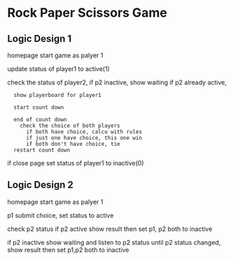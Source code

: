 # Rock Paper Scissors Game

## Logic Design 1

homepage start game as palyer 1

update status of player1 to active(1)

check the status of player2, 
  if p2 inactive, 
  	show waiting
  if p2 already active, 

	  show playerboard for player1

	  start count down

	  end of count down
	    check the choice of both players
	      if both have choice, calcu with rules
	      if just one have choice, this one win
	      if both don't have choice, tie
	  restart count down

if close page
	set status of player1 to inactive(0)	  

## Logic Design 2

homepage start game as palyer 1

p1 submit choice, set status to active 

check p2 status
if p2 active
	show result
	then set p1, p2 both to inactive
	
if p2 inactive
	show waiting and listen to p2 status
	until p2 status changed, show result
	then set p1,p2 both to inactive

